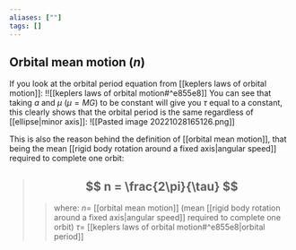 ```yaml
---
aliases: [""]
tags: []
---
```


## Orbital mean motion ($n$)

If you look at the orbital period equation from [[keplers laws of orbital motion]]:
!![[keplers laws of orbital motion#^e855e8]]
You can see that taking $a$ and $\mu$ ($\mu=MG$) to be constant will give you $\tau$ equal to a constant, this clearly shows that the orbital period is the same regardless of [[ellipse|minor axis]]:
![[Pasted image 20221028165126.png]]

This is also the reason behind the definition of [[orbital mean motion]], that being the mean [[rigid body rotation around a fixed axis|angular speed]] required to complete one orbit:

> ## $$ n = \frac{2\pi}{\tau} $$ 
>> where:
>> $n=$ [[orbital mean motion]] (mean [[rigid body rotation around a fixed axis|angular speed]] required to complete one orbit)
>> $\tau=$ [[keplers laws of orbital motion#^e855e8|orbital period]] 
